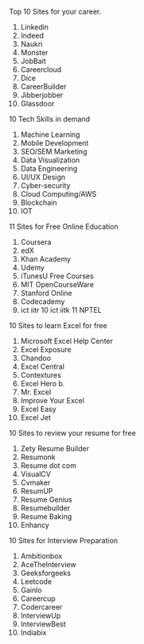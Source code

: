 Top 10 Sites for your career.

1. Linkedin
2. Indeed
3. Naukri
4. Monster
5. JobBait
6. Careercloud
7. Dice
8. CareerBuilder
9. Jibberjobber
10. Glassdoor


10 Tech Skills in demand

1. Machine Learning
2. Mobile Development
3. SEO/SEM Marketing
4. Data Visualization
5. Data Engineering
6. UI/UX Design
7. Cyber-security
8. Cloud Computing/AWS
9. Blockchain
10. IOT

11 Sites for Free Online Education

1. Coursera
2. edX
3. Khan Academy
4. Udemy
5. iTunesU Free Courses
6. MIT OpenCourseWare
7. Stanford Online
8. Codecademy
9. ict iitr
10 ict iitk
11 NPTEL

10 Sites to learn Excel for free

1. Microsoft Excel Help Center
2. Excel Exposure
3. Chandoo
4. Excel Central
5. Contextures
6. Excel Hero b.
7. Mr. Excel
8. Improve Your Excel
9. Excel Easy
10. Excel Jet

10 Sites to review your resume for free

1. Zety Resume Builder
2. Resumonk
3. Resume dot com
4. VisualCV
5. Cvmaker
6. ResumUP
7. Resume Genius
8. Resumebuilder
9. Resume Baking
10. Enhancy

10 Sites for Interview Preparation

1. Ambitionbox
2. AceThelnterview
3. Geeksforgeeks
4. Leetcode
5. Gainlo
6. Careercup
7. Codercareer
8. InterviewUp
9. InterviewBest
10. Indiabix
